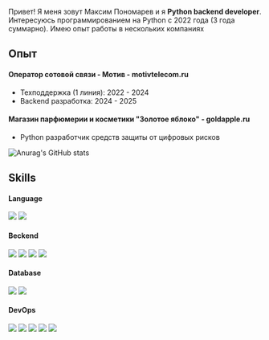 Привет! Я меня зовут Максим Пономарев и я <b>Python backend developer</b>. Интересуюсь программированием на Python с 2022 года (3 года суммарно). Имею опыт работы в нескольких компаниях

## Опыт

#### Оператор сотовой связи - Мотив - motivtelecom.ru

- Техподдержка (1 линия): 2022 - 2024
- Backend разработка: 2024 - 2025

#### Магазин парфюмерии и косметики "Золотое яблоко" - goldapple.ru

- Python разработчик средств защиты от цифровых рисков

![Anurag's GitHub stats](https://github-readme-stats.vercel.app/api?username=maksik2003&show_icons=true&theme=transparent)


## Skills
#### Language
<div align=left>
  <img src="https://img.shields.io/badge/Python-3776AB?style=for-the-badge&logo=Python&logoColor=white">
  <img src="https://img.shields.io/badge/JavaScript-F7DF1E?style=for-the-badge&logo=JavaScript&logoColor=white">
</div>

#### Beckend
<div align=left>
  <img src="https://img.shields.io/badge/Django-092E20?style=for-the-badge&logo=Django&logoColor=white">
  <img src="https://img.shields.io/badge/FastAPI-005571?style=for-the-badge&logo=fastapi">
  <img src="https://img.shields.io/badge/Gunicorn-499848?style=for-the-badge&logo=Gunicorn&logoColor=white">
  <img src="https://img.shields.io/badge/Celery-37814A?style=for-the-badge&logo=Celery&logoColor=white">
</div>

#### Database
<div align=left> 
  <img src="https://img.shields.io/badge/postgresql-4169e1?style=for-the-badge&logo=postgresql&logoColor=white">
  <img src="https://img.shields.io/badge/Redis-DC382D?style=for-the-badge&logo=Redis&logoColor=white">
</div>

#### DevOps
<div align=left> 
  <img src="https://img.shields.io/badge/Docker-2496ED?style=for-the-badge&logo=Docker&logoColor=white">
  <img src="https://img.shields.io/badge/Kubernetes-326CE5?style=for-the-badge&logo=Kubernetes&logoColor=white">
  <img src="https://img.shields.io/badge/Helm-0F1689?style=for-the-badge&logo=Helm&logoColor=white">
  <img src="https://img.shields.io/badge/Amazon%20S3-569A31?style=for-the-badge&logo=Amazon%20S3&logoColor=white">
  <img src="https://img.shields.io/badge/NGINX-009639?style=for-the-badge&logo=NGINX&logoColor=white">
</div>